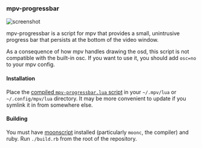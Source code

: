 ### mpv-progressbar

![screenshot][sshot]

mpv-progressbar is a script for mpv that provides a small, unintrusive
progress bar that persists at the bottom of the video window.

As a consequence of how mpv handles drawing the osd, this script is not
compatible with the built-in osc. If you want to use it, you should add
`osc=no` to your mpv config.

#### Installation

Place the [compiled `mpv-progressbar.lua` script][build] in your `~/.mpv/lua` or
`~/.config/mpv/lua` directory. It may be more convenient to update if
you symlink it in from somewhere else.

#### Building

You must have [moonscript][moonscript] installed (particularly `moonc`,
the compiler) and ruby. Run `./build.rb` from the root of the
repository.

[sshot]: https://github.com/torque/mpv-progressbar/raw/images/shot.png
[build]: https://raw.githubusercontent.com/torque/mpv-progressbar/build/mpv-progressbar.lua
[moonscript]: http://moonscript.org
